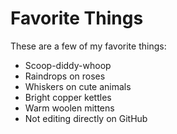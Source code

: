 # Favorite Things

These are a few of my favorite things:

- Scoop-diddy-whoop
- Raindrops on roses
- Whiskers on cute animals
- Bright copper kettles
- Warm woolen mittens
- Not editing directly on GitHub
